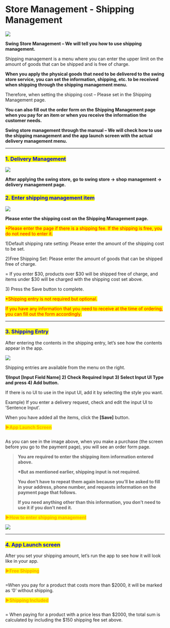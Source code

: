 # Store Management - Shipping Management



![](https://support.swing2app.com/wp-content/uploads/2018/11/shop6.png)

**Swing Store Management – We will tell you how to use shipping management.**

Shipping management is a menu where you can enter the upper limit on the amount of goods that can be shipped and is free of charge.

**When you apply the physical goods that need to be delivered to the swing store service, you can set the information, shipping, etc. to be received when shipping through the shipping management menu.**

Therefore, when setting the shipping cost – Please set in the Shipping Management page.

**You can also fill out the order form on the Shipping Management page when you pay for an item or when you receive the information the customer needs.**&#x20;

**Swing store management through the manual – We will check how to use the shipping management and the app launch screen with the actual delivery management menu.**

***

### <mark style="color:blue;">**1. Delivery Management**</mark>

![](https://support.swing2app.com/wp-content/uploads/2018/11/Group-437.png)

**After applying the swing store, go to swing store → shop management → delivery management page.**



### <mark style="color:blue;">**2. Enter shipping management item**</mark>

![](https://support.swing2app.com/wp-content/uploads/2018/11/Group-454.png)

**Please enter the shipping cost on the Shipping Management page.**

<mark style="color:red;">\*Please enter the page if there is a shipping fee. If the shipping is free, you do not need to enter it.</mark>

1\)Default shipping rate setting: Please enter the amount of the shipping cost to be set.

2\)Free Shipping Set: Please enter the amount of goods that can be shipped free of charge.

\= If you enter $30, products over $30 will be shipped free of charge, and items under $30 will be charged with the shipping cost set above.

3\) Press the Save button to complete.

<mark style="color:red;">\*Shipping entry is not required but optional.</mark>&#x20;

<mark style="color:red;">If you have any information that you need to receive at the time of ordering, you can fill out the form accordingly.</mark>

***

### <mark style="color:blue;">**3. Shipping Entry**</mark>

After entering the contents in the shipping entry, let’s see how the contents appear in the app.

![](https://support.swing2app.com/wp-content/uploads/2018/11/Group-453.png)

Shipping entries are available from the menu on the right.

**1)Input \[Input Field Name] 2) Check Required Input 3) Select Input UI Type and press 4) Add button.** &#x20;

If there is no UI to use in the input UI, add it by selecting the style you want.

Example) If you enter a delivery request, check and edit the input UI to ‘Sentence Input’.

When you have added all the items, click the **\[Save]** button.



<mark style="color:orange;">**▶App Launch Screen**</mark>

<figure><img src="../../.gitbook/assets/Group-286b@3x.png" alt=""><figcaption></figcaption></figure>

As you can see in the image above, when you make a purchase (the screen before you go to the payment page), you will see an order form page.

> **You are required to enter the shipping item information entered above.**
>
> **\*But as mentioned earlier, shipping input is not required.**&#x20;
>
> **You don’t have to repeat them again because you’ll be asked to fill in your address, phone number, and requests information on the payment page that follows.**
>
> **If you need anything other than this information, you don’t need to use it if you don’t need it.**

<mark style="color:orange;">**▶How to enter shipping management**</mark>

![](https://support.swing2app.com/wp-content/uploads/2018/11/ezgif.com-gif-maker-1-1.gif)

***

### <mark style="color:blue;">**4. App Launch screen**</mark>

After you set your shipping amount, let’s run the app to see how it will look like in your app.



<mark style="color:orange;">**▶Free Shipping**</mark>

<figure><img src="../../.gitbook/assets/Group-440h@3x.png" alt=""><figcaption></figcaption></figure>

\=When you pay for a product that costs more than $2000, it will be marked as ‘0’ without shipping.



<mark style="color:orange;">**▶Shipping Included**</mark>

<figure><img src="../../.gitbook/assets/Group-44f1@3x.png" alt=""><figcaption></figcaption></figure>

\= When paying for a product with a price less than $2000, the total sum is calculated by including the $150 shipping fee set above.
